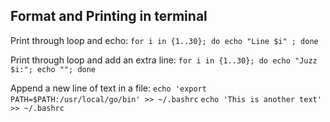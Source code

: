 ## Format and Printing in terminal

Print through loop and echo:
    `for i in {1..30}; do echo "Line $i" ; done`
  
Print through loop and add an extra line:
    `for i in {1..30}; do echo "Juzz $i:"; echo ""; done`
    
Append a new line of text in a file:
    `echo 'export PATH=$PATH:/usr/local/go/bin' >> ~/.bashrc`
    `echo 'This is another text' >> ~/.bashrc`
